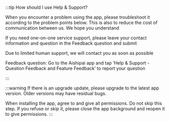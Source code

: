 :::tip How should I use Help & Support?

When you encounter a problem using the app, please troubleshoot it according to the problem points below. This is also to reduce the cost of communication between us. We hope you understand

If you need one-on-one service support, please leave your contact information and question in the Feedback question and submit

Due to limited human support, we will contact you as soon as possible

Feedback question: Go to the Aishipai app and tap ‘Help & Support - Question Feedback and Feature Feedback’ to report your question

:::

:::warning
If there is an upgrade update, please upgrade to the latest app version. Older versions may have residual bugs.

When installing the app, agree to and give all permissions. Do not skip this step. If you refuse or skip it, please close the app background and reopen it to give permissions.
:::
